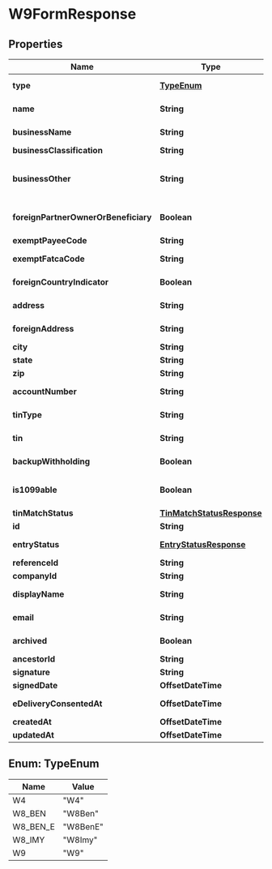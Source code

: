 

# W9FormResponse


## Properties

| Name | Type | Description | Notes |
|------------ | ------------- | ------------- | -------------|
|**type** | [**TypeEnum**](#TypeEnum) | The form type (always \&quot;W9\&quot; for this model). |  [optional] [readonly] |
|**name** | **String** | The name of the individual or entity associated with the form. |  [optional] |
|**businessName** | **String** | The name of the business associated with the form. |  [optional] |
|**businessClassification** | **String** | The classification of the business. |  [optional] |
|**businessOther** | **String** | The classification description when \&quot;businessClassification\&quot; is \&quot;Other\&quot;. |  [optional] |
|**foreignPartnerOwnerOrBeneficiary** | **Boolean** | Indicates whether the individual is a foreign partner, owner, or beneficiary. |  [optional] |
|**exemptPayeeCode** | **String** | The exempt payee code. |  [optional] |
|**exemptFatcaCode** | **String** | The exemption from FATCA reporting code. |  [optional] |
|**foreignCountryIndicator** | **Boolean** | Indicates whether the individual or entity is in a foreign country. |  [optional] |
|**address** | **String** | The address of the individual or entity. |  [optional] |
|**foreignAddress** | **String** | The foreign address of the individual or entity. |  [optional] |
|**city** | **String** | The city of the address. |  [optional] |
|**state** | **String** | The state of the address. |  [optional] |
|**zip** | **String** | The ZIP code of the address. |  [optional] |
|**accountNumber** | **String** | The account number associated with the form. |  [optional] |
|**tinType** | **String** | Tax Identification Number (TIN) type. |  [optional] |
|**tin** | **String** | The taxpayer identification number (TIN). |  [optional] |
|**backupWithholding** | **Boolean** | Indicates whether backup withholding applies. |  [optional] |
|**is1099able** | **Boolean** | Indicates whether the individual or entity should be issued a 1099 form. |  [optional] |
|**tinMatchStatus** | [**TinMatchStatusResponse**](TinMatchStatusResponse.md) | The TIN Match status from IRS. |  [optional] |
|**id** | **String** | The unique identifier for the form. |  [optional] |
|**entryStatus** | [**EntryStatusResponse**](EntryStatusResponse.md) | The entry status information for the form. |  [optional] |
|**referenceId** | **String** | A reference identifier for the form. |  [optional] |
|**companyId** | **String** | The ID of the associated company. |  [optional] |
|**displayName** | **String** | The display name associated with the form. |  [optional] |
|**email** | **String** | The email address of the individual associated with the form. |  [optional] |
|**archived** | **Boolean** | Indicates whether the form is archived. |  [optional] |
|**ancestorId** | **String** | Form ID of previous version. |  [optional] |
|**signature** | **String** | The signature of the form. |  [optional] |
|**signedDate** | **OffsetDateTime** | The date the form was signed. |  [optional] |
|**eDeliveryConsentedAt** | **OffsetDateTime** | The date when e-delivery was consented. |  [optional] |
|**createdAt** | **OffsetDateTime** | The creation date of the form. |  [optional] |
|**updatedAt** | **OffsetDateTime** | The last updated date of the form. |  [optional] |



## Enum: TypeEnum

| Name | Value |
|---- | -----|
| W4 | &quot;W4&quot; |
| W8_BEN | &quot;W8Ben&quot; |
| W8_BEN_E | &quot;W8BenE&quot; |
| W8_IMY | &quot;W8Imy&quot; |
| W9 | &quot;W9&quot; |




